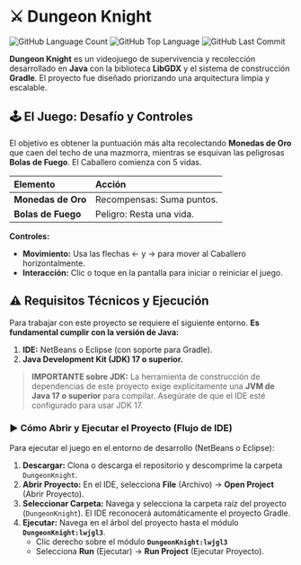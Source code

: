 # ⚔️ Dungeon Knight

![GitHub Language Count](https://img.shields.io/github/languages/count/TU_USUARIO/DungeonKnight)
![GitHub Top Language](https://img.shields.io/github/languages/top/TU_USUARIO/DungeonKnight)
![GitHub Last Commit](https://img.shields.com/github/last-commit/TU_USUARIO/DungeonKnight)

**Dungeon Knight** es un videojuego de supervivencia y recolección desarrollado en **Java** con la biblioteca **LibGDX** y el sistema de construcción **Gradle**. El proyecto fue diseñado priorizando una arquitectura limpia y escalable.

## 🕹️ El Juego: Desafío y Controles

El objetivo es obtener la puntuación más alta recolectando **Monedas de Oro** que caen del techo de una mazmorra, mientras se esquivan las peligrosas **Bolas de Fuego**. El Caballero comienza con 5 vidas.

| Elemento | Acción |
| :--- | :--- |
| **Monedas de Oro** | Recompensas: Suma puntos. |
| **Bolas de Fuego** | Peligro: Resta una vida. |

**Controles:**
* **Movimiento:** Usa las flechas $\leftarrow$ y $\rightarrow$ para mover al Caballero horizontalmente.
* **Interacción:** Clic o toque en la pantalla para iniciar o reiniciar el juego.

## ⚠️ Requisitos Técnicos y Ejecución

Para trabajar con este proyecto se requiere el siguiente entorno. **Es fundamental cumplir con la versión de Java:**

1.  **IDE:** NetBeans o Eclipse (con soporte para Gradle).
2.  **Java Development Kit (JDK) 17 o superior.**

> **IMPORTANTE sobre JDK:** La herramienta de construcción de dependencias de este proyecto exige explícitamente una **JVM de Java 17 o superior** para compilar. Asegúrate de que el IDE esté configurado para usar JDK 17.

### ▶️ Cómo Abrir y Ejecutar el Proyecto (Flujo de IDE)

Para ejecutar el juego en el entorno de desarrollo (NetBeans o Eclipse):

1.  **Descargar:** Clona o descarga el repositorio y descomprime la carpeta `DungeonKnight`.
2.  **Abrir Proyecto:** En el IDE, selecciona **File** (Archivo) $\rightarrow$ **Open Project** (Abrir Proyecto).
3.  **Seleccionar Carpeta:** Navega y selecciona la carpeta raíz del proyecto (`DungeonKnight`). El IDE reconocerá automáticamente el proyecto Gradle.
4.  **Ejecutar:** Navega en el árbol del proyecto hasta el módulo **`DungeonKnight:lwjgl3`**.
    * Clic derecho sobre el módulo **`DungeonKnight:lwjgl3`**
    * Selecciona **Run** (Ejecutar) $\rightarrow$ **Run Project** (Ejecutar Proyecto).
